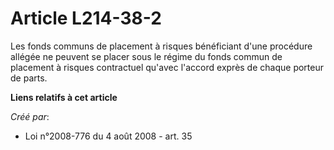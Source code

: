 # Article L214-38-2

Les fonds communs de placement à risques bénéficiant d'une procédure allégée ne peuvent se placer sous le régime du fonds
commun de placement à risques contractuel qu'avec l'accord exprès de chaque porteur de parts.

**Liens relatifs à cet article**

_Créé par_:

  - Loi n°2008-776 du 4 août 2008 - art. 35
